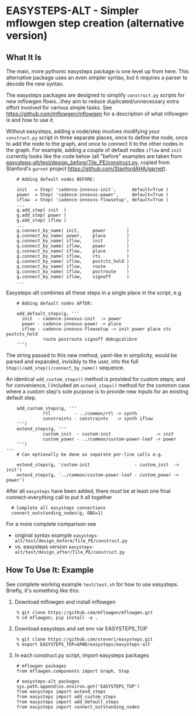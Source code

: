 # EASYSTEPS-ALT - Simpler mflowgen step creation (alternative version)

## What It Is

The main, more pythonic easysteps package is one level up from here. This alternative package uses an even simpler syntax, but it requires a parser to decode the new syntax.

The easysteps packages are designed to simplify `construct.py` scripts for new mflowgen flows...they aim to reduce duplicated/unnecessary extra effort involved for various simple tasks. See https://github.com/mflowgen/mflowgen for a description of what mflowgen is and how to use it.

Without easysteps, adding a node/step involves modifying your `construct.py` script in three separate places, once to define the node, once to add the node to the graph, and once to connect it to the other nodes in the graph. For example, adding a couple of default nodes `iflow` and `init` currently looks like the code below (all "before" examples are taken from [easysteps-alt/test/design_before/Tile_PE/construct.py](https://github.com/steveri/easysteps/blob/master/easysteps-alt/test/design_before/Tile_PE/construct.py), copied from Stanford's `garnet` project https://github.com/StanfordAHA/garnet).

```
    # Adding default nodes BEFORE:

    init   = Step( 'cadence-innovus-init',      default=True )
    power  = Step( 'cadence-innovus-power',     default=True )
    iflow  = Step( 'cadence-innovus-flowsetup', default=True )
    ...
    g.add_step( init  )
    g.add_step( power )
    g.add_step( iflow )
    ...
    g.connect_by_name( init,     power        )
    g.connect_by_name( power,    place        )
    g.connect_by_name( iflow,    init         )
    g.connect_by_name( iflow,    power        )
    g.connect_by_name( iflow,    place        )
    g.connect_by_name( iflow,    cts          )
    g.connect_by_name( iflow,    postcts_hold )
    g.connect_by_name( iflow,    route        )
    g.connect_by_name( iflow,    postroute    )
    g.connect_by_name( iflow,    signoff      )
    ...
```

Easysteps-alt combines all these steps in a single place in the script, e.g.
```
    # Adding default nodes AFTER:
 
    add_default_steps(g, '''
      init  - cadence-innovus-init  -> power
      power - cadence-innovus-power -> place
      iflow - cadence-innovus-flowsetup -> init power place cts postcts_hold
              route postroute signoff debugcalibre
    ''')
```
The string passed to this new method, yaml-like in simplicity, would be parsed and expanded, invisibly to the user, into the full `Step()/add_step()/connect_by_name()` sequence.

An identical `add_custom_steps()` method is provided for custom steps; and for convenience, I included an `extend_steps()` method for the common case where a custom step's sole purpose is to provide new inputs for an existing default step.
```
    add_custom_steps(g, '''
              rtl         - ../common/rtl -> synth
              constraints - constraints   -> synth iflow
    ''')
    extend_steps(g, '''
              custom_init  - custom-init                 -> init
              custom_power - ../common/custom-power-leaf -> power
    ''')
---
    # Can optionally be done as separate per-line calls e.g.
 
    extend_steps(g, 'custom-init                 - custom_init  -> init')
    extend_steps(g, '../common/custom-power-leaf - custom_power -> power')
```

After all `easysteps` have been added, there *must* be at least one final connect-everything call to put it all together
```
  # Complete all easysteps connections
  connect_outstanding_nodes(g, DBG=1)
```

For a more complete comparison see
* original syntax example `easysteps-alt/test/design_before/Tile_PE/construct.py`
* vs. easysteps version `easysteps-alt/test/design_after/Tile_PE/construct.py`


## How To Use It: Example

See complete working example `test/test.sh` for how to use easysteps. Briefly, it's something like this:

1. Download mflowgen and install mflowgen
```
    % git clone https://github.com/mflowgen/mflowgen.git
    % cd mflowgen; pip install -e .
```

2. Download easysteps and set env var EASYSTEPS_TOP
```
    % git clone https://github.com/steveri/easysteps.git
    % export EASYSTEPS_TOP=$PWD/easysteps/easysteps-alt
```
3. In each construct.py script, import easysteps packages
```
    # mflowgen packages
    from mflowgen.components import Graph, Step

    # easysteps-alt packages
    sys.path.append(os.environ.get('EASYSTEPS_TOP')
    from easysteps import extend_steps
    from easysteps import add_custom_steps
    from easysteps import add_default_steps
    from easysteps import connect_outstanding_nodes
```

